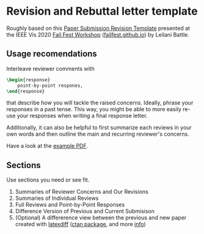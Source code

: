 # Revision and Rebuttal letter template

Roughly based on this [Paper Submission Revision Template](https://docs.google.com/document/d/1Vef5VaW1j_vtg5z9lWJo4aKgzM0hUe3UnfBdY6-_1DM/edit) presented at the IEEE Vis 2020 [Fail Fest Workshop](https://virtual.ieeevis.org/year/2020/session_w-failfest.html) ([failfest.github.io](https://failfest.github.io/)) by Leilani Battle.

## Usage recomendations
Interleave reviewer comments with
``` latex
\begin{response}
    point-by-point respones,
\end{response}
```
that describe how you will tackle the raised concerns.
Ideally, phrase your responses in a past tense.
This way, you might be able to more easily re-use your responses when writing a final response letter.

Additionally, it can also be helpful to first summarize each reviews in your own words and then outline the main and recurring reviewer's concerns.

Have a look at the [example PDF](example/Revision_Rebuttal_Letter_Template.pdf).

## Sections

Use sections you need or see fit.

1. Summaries of Reviewer Concerns and Our Revisions
2. Summaries of Individual Reviews
3. Full Reviews and Point-by-Point Responses
4. Difference Version of Previous and Current Submisison
5. (Optional) A differerence view between the previous and new paper created with [latexdiff](https://github.com/ftilmann/latexdiff/) ([ctan package](https://ctan.org/pkg/latexdiff), and more [info](https://www.overleaf.com/learn/latex/Articles/Using_Latexdiff_For_Marking_Changes_To_Tex_Documents))
